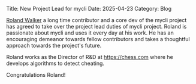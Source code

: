 Title: New Project Lead for mycli
Date: 2025-04-23
Category: Blog


[Roland Walker](https://github.com/rolandwalker) a long time contributor and a core dev of the mycli project has agreed to take over the project lead duties of mycli project. Roland is passionate about mycli and uses it every day at his work. He has an encouraging demeanor towards fellow contributors and takes a thoughtful approach towards the project's future.

Roland works as the Director of R&D at <https://chess.com> where he develops algorithms to detect cheating. 

Congratulations Roland! 